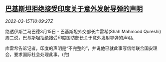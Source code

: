 <!--1647340263000-->
[巴基斯坦拒绝接受印度关于意外发射导弹的声明](https://cn.reuters.com/article/india-pakistan-0315-tues-idCNKCS2LC0ZS)
------

<div><i>2022-03-15T10:09:27Z</i></div><p>路透伊斯兰马巴德3月15日 - 巴基斯坦外交部长库雷希(Shah Mahmood Qureshi)周二说，巴基斯坦拒绝接受印度国防部长关于意外发射导弹的声明。</p><p>库雷希告诉记者，印度的声明是“不完整的“，并说他已就此事写信给联合国安理会，要求国际社会处理此事。(完)</p>
